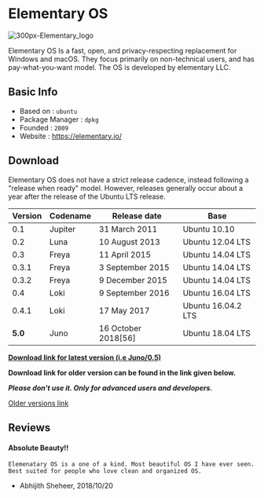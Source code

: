 # Elementary OS

![300px-Elementary_logo](https://upload.wikimedia.org/wikipedia/commons/thumb/d/db/Elementary_logo.svg/200px-Elementary_logo.svg.png)

Elementary OS Is a fast, open, and privacy-respecting replacement for Windows and macOS. They focus primarily on non-technical users, and has pay-what-you-want model. The OS is developed by elementary LLC.

## Basic Info

- Based on : `ubuntu`
- Package Manager : `dpkg`
- Founded : `2009`
- Website : https://elementary.io/

## Download

Elementary OS does not have a strict release cadence, instead following a "release when ready" model. However, releases generally occur about a year after the release of the Ubuntu LTS release.

| Version | Codename | Release date         | Base               |
| ------- | -------- | -------------------- | ------------------ |
| 0.1     | Jupiter  | 31 March 2011        | Ubuntu 10.10       |
| 0.2     | Luna     | 10 August 2013       | Ubuntu 12.04 LTS   |
| 0.3     | Freya    | 11 April 2015        | Ubuntu 14.04 LTS   |
| 0.3.1   | Freya    | 3 September 2015     | Ubuntu 14.04 LTS   |
| 0.3.2   | Freya    | 9 December 2015      | Ubuntu 14.04 LTS   |
| 0.4     | Loki     | 9 September 2016     | Ubuntu 16.04 LTS   |
| 0.4.1   | Loki     | 17 May 2017          | Ubuntu 16.04.2 LTS |
| **5.0** | Juno     | 16 October 2018[56\] | Ubuntu 18.04 LTS   |

[**Download link for latest version (i.e Juno/0.5)**](magnet:?xt=urn:btih:f5b31b1bd67bf65fe97be298ec7c473cb2e3e201&dn=elementaryos-5.0-stable.20181016.iso&tr=https%3A%2F%2Fashrise.com%3A443%2Fphoenix%2Fannounce&tr=udp%3A%2F%2Fopen.demonii.com%3A1337%2Fannounce&tr=udp%3A%2F%2Ftracker.ccc.de%3A80%2Fannounce&tr=udp%3A%2F%2Ftracker.openbittorrent.com%3A80%2Fannounce&tr=udp%3A%2F%2Ftracker.publicbt.com%3A80%2Fannounce&ws=http://sgp1.dl.elementary.io/download/MTU0MDA0MTYxNg==/elementaryos-5.0-stable.20181016.iso)

**Download link for older version can be found in the link given below.**

***Please don't use it. Only for advanced users and developers.***

[Older versions link](http://osarchive.sda1.eu/elementary-os)

## Reviews

#### Absolute Beauty!!

```
Elemenatary OS is a one of a kind. Most beautiful OS I have ever seen. Best suited for people who love clean and organized OS.
```

- Abhijith Sheheer, 2018/10/20
